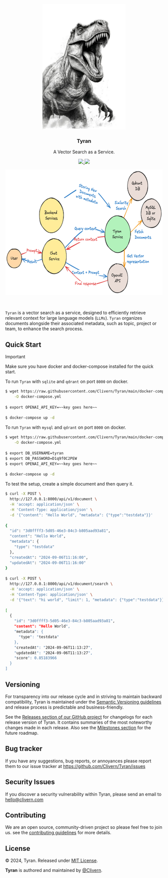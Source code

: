 <p align="center">
    <img alt="Tyran Logo" src="/static/img/logo.jpg" height="400" />
    <h3 align="center">Tyran</h3>
    <p align="center">A Vector Search as a Service.</p>
    <p align="center">
        <a href="https://github.com/Clivern/Tyran/actions/workflows/api.yml">
            <img src="https://github.com/Clivern/Tyran/actions/workflows/api.yml/badge.svg"/>
        </a>
        <a href="https://hub.docker.com/r/clivern/tyran">
            <img src="https://img.shields.io/badge/Docker-0.4.0-1abc9c.svg">
        </a>
    </p>
    <p align="center">
        <img alt="Tyran Chart" src="/static/img/chart.png" height="400" />
    </p>
</p>
<br/>

`Tyran` is a vector search as a service, designed to efficiently retrieve relevant context for large language models (`LLMs`). `Tyran` organizes documents alongside their associated metadata, such as topic, project or team, to enhance the search process.


## Quick Start

> [!IMPORTANT]
>
> Make sure you have docker and docker-compose installed for the quick start.


To run `Tyran` with `sqlite` and `qdrant` on port `8000` on docker.

```bash
$ wget https://raw.githubusercontent.com/Clivern/Tyran/main/docker-compose-sqlite.yml \
    -O docker-compose.yml

$ export OPENAI_API_KEY=~~key goes here~~

$ docker-compose up -d
```

To run `Tyran` with `mysql` and `qdrant` on port `8000` on docker.

```bash
$ wget https://raw.githubusercontent.com/Clivern/Tyran/main/docker-compose-mysql.yml \
    -O docker-compose.yml

$ export DB_USERNAME=tyran
$ export DB_PASSWORD=D1q9f0C2PEW
$ export OPENAI_API_KEY=~~key goes here~~

$ docker-compose up -d
```

To test the setup, create a simple document and then query it.

```bash
$ curl -X POST \
  http://127.0.0.1:8000/api/v1/document \
  -H 'accept: application/json' \
  -H 'Content-Type: application/json' \
  -d '{"content": "Hello World", "metadata": {"type":"testdata"}}'

{
  "id": "3d0ffff3-5d05-46e3-84c3-b805aad93a81",
  "content": "Hello World",
  "metadata": {
    "type": "testdata"
  },
  "createdAt": "2024-09-06T11:16:00",
  "updatedAt": "2024-09-06T11:16:00"
}

$ curl -X POST \
  http://127.0.0.1:8000/api/v1/document/search \
  -H 'accept: application/json' \
  -H 'Content-Type: application/json' \
  -d '{"text": "hi world", "limit": 1, "metadata": {"type":"testdata"}}'

[
  {
    "id": "3d0ffff3-5d05-46e3-84c3-b805aad93a81",
    "content": "Hello World",
    "metadata": {
      "type": "testdata"
    },
    "createdAt": "2024-09-06T11:13:27",
    "updatedAt": "2024-09-06T11:13:27",
    "score": 0.85183966
  }
]
```


## Versioning

For transparency into our release cycle and in striving to maintain backward compatibility, Tyran is maintained under the [Semantic Versioning guidelines](https://semver.org/) and release process is predictable and business-friendly.

See the [Releases section of our GitHub project](https://github.com/Clivern/Tyran/releases) for changelogs for each release version of Tyran. It contains summaries of the most noteworthy changes made in each release. Also see the [Milestones section](https://github.com/Clivern/Tyran/milestones) for the future roadmap.


## Bug tracker

If you have any suggestions, bug reports, or annoyances please report them to our issue tracker at https://github.com/Clivern/Tyran/issues


## Security Issues

If you discover a security vulnerability within Tyran, please send an email to [hello@clivern.com](mailto:hello@clivern.com)


## Contributing

We are an open source, community-driven project so please feel free to join us. see the [contributing guidelines](CONTRIBUTING.md) for more details.


## License

© 2024, Tyran. Released under [MIT License](https://opensource.org/licenses/mit-license.php).

**Tyran** is authored and maintained by [@Clivern](https://github.com/clivern).

